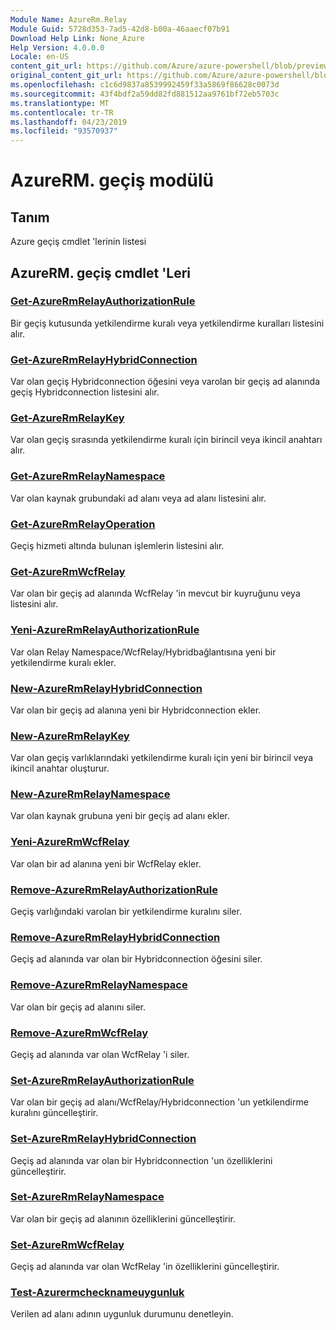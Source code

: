 ```yaml
---
Module Name: AzureRm.Relay
Module Guid: 5728d353-7ad5-42d8-b00a-46aaecf07b91
Download Help Link: None_Azure
Help Version: 4.0.0.0
Locale: en-US
content_git_url: https://github.com/Azure/azure-powershell/blob/preview/src/ResourceManager/Relay/Commands.Relay/help/AzureRM.Relay.md
original_content_git_url: https://github.com/Azure/azure-powershell/blob/preview/src/ResourceManager/Relay/Commands.Relay/help/AzureRM.Relay.md
ms.openlocfilehash: c1c6d9837a8539992459f33a5869f86628c0073d
ms.sourcegitcommit: 43f4bdf2a59dd82fd881512aa9761bf72eb5703c
ms.translationtype: MT
ms.contentlocale: tr-TR
ms.lasthandoff: 04/23/2019
ms.locfileid: "93570937"
---
```

# AzureRM. geçiş modülü
## Tanım
Azure geçiş cmdlet 'lerinin listesi

## AzureRM. geçiş cmdlet 'Leri
### [Get-AzureRmRelayAuthorizationRule](Get-AzureRmRelayAuthorizationRule.md)
Bir geçiş kutusunda yetkilendirme kuralı veya yetkilendirme kuralları listesini alır.

### [Get-AzureRmRelayHybridConnection](Get-AzureRmRelayHybridConnection.md)
Var olan geçiş Hybridconnection öğesini veya varolan bir geçiş ad alanında geçiş Hybridconnection listesini alır.

### [Get-AzureRmRelayKey](Get-AzureRmRelayKey.md)
Var olan geçiş sırasında yetkilendirme kuralı için birincil veya ikincil anahtarı alır.

### [Get-AzureRmRelayNamespace](Get-AzureRmRelayNamespace.md)
Var olan kaynak grubundaki ad alanı veya ad alanı listesini alır.

### [Get-AzureRmRelayOperation](Get-AzureRmRelayOperation.md)
Geçiş hizmeti altında bulunan işlemlerin listesini alır.

### [Get-AzureRmWcfRelay](Get-AzureRmWcfRelay.md)
Var olan bir geçiş ad alanında WcfRelay 'in mevcut bir kuyruğunu veya listesini alır.

### [Yeni-AzureRmRelayAuthorizationRule](New-AzureRmRelayAuthorizationRule.md)
Var olan Relay Namespace/WcfRelay/Hybridbağlantısına yeni bir yetkilendirme kuralı ekler.

### [New-AzureRmRelayHybridConnection](New-AzureRmRelayHybridConnection.md)
Var olan bir geçiş ad alanına yeni bir Hybridconnection ekler.

### [New-AzureRmRelayKey](New-AzureRmRelayKey.md)
Var olan geçiş varlıklarındaki yetkilendirme kuralı için yeni bir birincil veya ikincil anahtar oluşturur.

### [New-AzureRmRelayNamespace](New-AzureRmRelayNamespace.md)
Var olan kaynak grubuna yeni bir geçiş ad alanı ekler.

### [Yeni-AzureRmWcfRelay](New-AzureRmWcfRelay.md)
Var olan bir ad alanına yeni bir WcfRelay ekler.

### [Remove-AzureRmRelayAuthorizationRule](Remove-AzureRmRelayAuthorizationRule.md)
Geçiş varlığındaki varolan bir yetkilendirme kuralını siler.

### [Remove-AzureRmRelayHybridConnection](Remove-AzureRmRelayHybridConnection.md)
Geçiş ad alanında var olan bir Hybridconnection öğesini siler.

### [Remove-AzureRmRelayNamespace](Remove-AzureRmRelayNamespace.md)
Var olan bir geçiş ad alanını siler.

### [Remove-AzureRmWcfRelay](Remove-AzureRmWcfRelay.md)
Geçiş ad alanında var olan WcfRelay 'i siler.

### [Set-AzureRmRelayAuthorizationRule](Set-AzureRmRelayAuthorizationRule.md)
Var olan bir geçiş ad alanı/WcfRelay/Hybridconnection 'un yetkilendirme kuralını güncelleştirir.

### [Set-AzureRmRelayHybridConnection](Set-AzureRmRelayHybridConnection.md)
Geçiş ad alanında var olan bir Hybridconnection 'un özelliklerini güncelleştirir.

### [Set-AzureRmRelayNamespace](Set-AzureRmRelayNamespace.md)
Var olan bir geçiş ad alanının özelliklerini güncelleştirir.

### [Set-AzureRmWcfRelay](Set-AzureRmWcfRelay.md)
Geçiş ad alanında var olan WcfRelay 'in özelliklerini güncelleştirir.

### [Test-Azurermchecknameuygunluk](Test-AzureRmCheckNameAvailability.md)
Verilen ad alanı adının uygunluk durumunu denetleyin.

